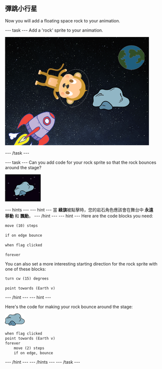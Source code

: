 ## 彈跳小行星

Now you will add a floating space rock to your animation.

\--- task \--- Add a 'rock' sprite to your animation.

![添加一個岩石角色](images/space-rock-sprite.png)

\--- /task \---

\--- task \--- Can you add code for your rock sprite so that the rock bounces around the stage?

![測試一個彈跳的岩石](images/space-bounce-test.png)

\--- hints \--- \--- hint \--- 當 **綠旗**被點擊時，您的岩石角色應該會在舞台中 **永遠** **移動** 和 **飄動**。 \--- /hint \--- \--- hint \--- Here are the code blocks you need:

```blocks3
move (10) steps

if on edge bounce

when flag clicked

forever
```

You can also set a more interesting starting direction for the rock sprite with one of these blocks:

```blocks3
turn cw (15) degrees

point towards (Earth v)
```

\--- /hint \--- \--- hint \---

Here's the code for making your rock bounce around the stage:

![Rock sprite](images/sprite-rock.png)

```blocks3
when flag clicked
point towards (Earth v)
forever
    move (2) steps
    if on edge, bounce
```

\--- /hint \--- \--- /hints \--- \--- /task \---